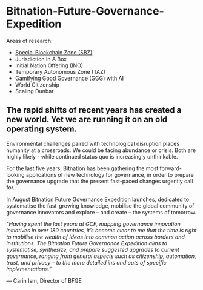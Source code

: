 # Bitnation-Future-Governance-Expedition

Areas of research:

- [Special Blockchain Zone (SBZ)](https://github.com/Bit-Nation/Bitnation-Future-Governance-Expedition/blob/master/Special%20Digital%20Zone%20(SDZ).md)
- Jurisdiction In A Box
- Initial Nation Offering (INO)
- Temporary Autonomous Zone (TAZ)
- Gamifying Good Governance (GGG) with AI
- World Citizenship
- Scaling Dunbar

## The rapid shifts of recent years has created a new world. Yet we are running it on an old operating system.


Environmental challenges paired with technological disruption places humanity at a crossroads. We could be facing abundance or crisis. Both are highly likely - while continued status quo is increasingly unthinkable.

For the last five years, Bitnation has been gathering the most forward-looking applications of new technology for governance, in order to prepare the governance upgrade that the present fast-paced changes urgently call for.

In August Bitnation Future Governance Expedition launches, dedicated to systematise the fast-growing knowledge, mobilise the global community of governance innovators and explore – and create – the systems of tomorrow.


_"Having spent the last years at GCF, mapping governance innovation initiatives in over 180 countries, it’s become clear to me that the time is right to mobilise the wealth of ideas into common action across borders and institutions. The Bitnation Future Governance Expedition aims to systematise, synthesize, and prepare suggested upgrades to current governance, ranging from general aspects such as citizenship, automation, trust, and privacy – to the more detailed ins and outs of specific implementations."_

— Carin Ism, Director of BFGE


